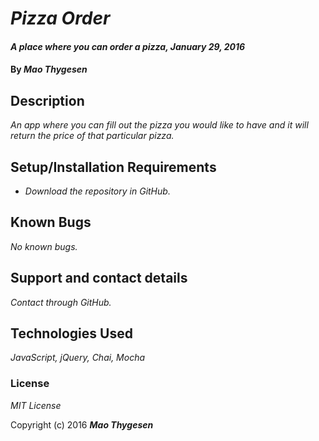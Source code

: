 # _Pizza Order_

#### _A place where you can order a pizza, January 29, 2016_

#### By _**Mao Thygesen**_

## Description

_An app where you can fill out the pizza you would like to have and it will return the price of that particular pizza._

## Setup/Installation Requirements

* _Download the repository in GitHub._

## Known Bugs

_No known bugs._

## Support and contact details

_Contact through GitHub._

## Technologies Used

_JavaScript, jQuery, Chai, Mocha_

### License

*MIT License*

Copyright (c) 2016 **_Mao Thygesen_**
